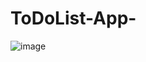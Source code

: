 # ToDoList-App- 
![image](https://user-images.githubusercontent.com/46580323/60919302-6450f500-a263-11e9-8480-d9647c880bb1.png)

